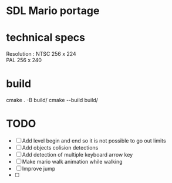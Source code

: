# SDL Mario portage

# technical specs
Resolution : 
NTSC 256 x 224  
PAL  256 x 240 

# build
cmake . -B build/
cmake --build build/

# TODO
- [ ] Add level begin and end so it is not possible to go out limits
- [ ] Add objects colision detections
- [ ] Add detection of multiple keyboard arrow key
- [ ] Make mario walk animation while walking
- [ ] Improve jump
- [ ] 